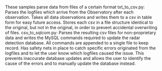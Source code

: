 These samples parse data from files of a certain format
txt_to_csv.py: Parses the logfiles which arrive from the Observatory after each observation. Takes all data observations and writes them to a csv in table form for easy future access. Stores each csv in a file structure identical to the original, but not in the original, in order to prevent accidental overwriting of files.
csv_to_sqlcom.py: Parses the resulting csv files for non-proprietary data and writes the MySQL commands required to update the radar detection database. All commands are appended to a single file to keep record. Has safety nets in place to catch specific errors originated from the logfiles and to let the user know which logfiles caused the issue. This prevents inaccurate database updates and allows the user to identify the cause of the errors and to manually update the database instead.
